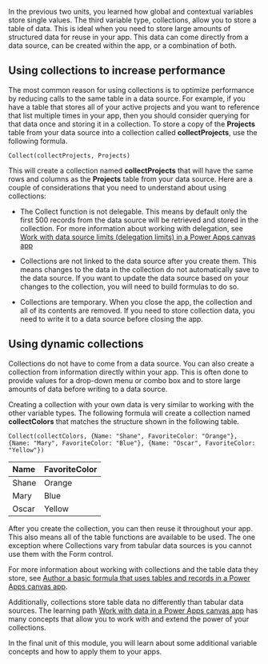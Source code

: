 In the previous two units, you learned how global and contextual variables store single values. The third variable type, collections, allow you to store a table of data. This is ideal when you need to store large amounts of structured data for reuse in your app. This data can come directly from a data source, can be created within the app, or a combination of both.

Using collections to increase performance
-----------------------------------------

The most common reason for using collections is to optimize performance by reducing calls to the same table in a data source. For example, if you have a table that stores all of your active projects and you want to reference that list multiple times in your app, then you should consider querying for that data once and storing it in a collection. To store a copy of the **Projects** table from your data source into a collection called **collectProjects**, use the following formula.

```
Collect(collectProjects, Projects)
```

This will create a collection named **collectProjects** that will have the same rows and columns as the **Projects** table from your data source. Here are a couple of considerations that you need to understand about using collections:

-   The Collect function is not delegable. This means by default only
    the first 500 records from the data source will be retrieved and
    stored in the collection. For more information about working with
    delegation, see [Work with data source limits (delegation limits) in a Power Apps canvas app](/learn/modules/work-with-data-source-limits-powerapps-canvas-app/?azure-portal=true)

-   Collections are not linked to the data source after you create them.
    This means changes to the data in the collection do not
    automatically save to the data source. If you want to update the
    data source based on your changes to the collection, you will need to
    build formulas to do so.

-   Collections are temporary. When you close the app, the collection
    and all of its contents are removed. If you need to store collection
    data, you need to write it to a data source before closing the app.

Using dynamic collections
-------------------------

Collections do not have to come from a data source. You can also create
a collection from information directly within your app. This is often
done to provide values for a drop-down menu or combo box and to store large
amounts of data before writing to a data source.

Creating a collection with your own data is very similar to working with the other variable types. The following formula will create a collection named **collectColors** that matches the structure shown in the following table.

```
Collect(collectColors, {Name: "Shane", FavoriteColor: "Orange"},
{Name: "Mary", FavoriteColor: "Blue"}, {Name: "Oscar", FavoriteColor:
"Yellow"})
```

| Name    | FavoriteColor |
| :-------| :---------------|
| Shane   | Orange |
| Mary    | Blue |
| Oscar   | Yellow |

After you create the collection, you can then reuse it throughout your
app. This also means all of the table functions are available to be
used. The one exception where Collections vary from tabular data sources
is you cannot use them with the Form control.

For more information about working with collections and the table data
they store, see [Author a basic formula that uses tables and records in a Power Apps canvas app](/learn/modules/author-basic-formula-tables-records-powerapps/?azure-portal=true).

Additionally, collections store table data no differently than tabular data sources.
The learning path [Work with data in a Power Apps canvas app](/learn/paths/work-with-data-in-a-canvas-app/?azure-portal=true) has many concepts that
allow you to work with and extend the power of your collections.

In the final unit of this module, you will learn about some additional variable
concepts and how to apply them to your apps.

